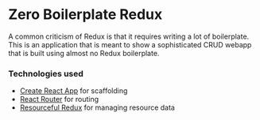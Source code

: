# Zero Boilerplate Redux

A common criticism of Redux is that it requires writing a lot of boilerplate.
This is an application that is meant to show a sophisticated CRUD webapp that
is built using almost no Redux boilerplate.

### Technologies used

- [Create React App](https://github.com/facebookincubator/create-react-app) for
  scaffolding
- [React Router](https://github.com/ReactTraining/react-router) for routing
- [Resourceful Redux](https://github.com/jmeas/resourceful-redux/) for managing
  resource data
